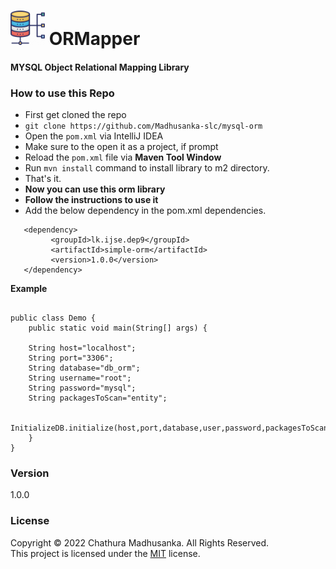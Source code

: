 # <img src="src/main/resources/db.png"  width="55"/>  ORMapper
#### MYSQL Object Relational Mapping Library 

### How to use this Repo
* First get cloned the repo 
* ```git clone https://github.com/Madhusanka-slc/mysql-orm```
* Open the `pom.xml` via IntelliJ IDEA
* Make sure to the open it as a project, if prompt
* Reload the `pom.xml` file via **Maven Tool Window**
* Run `mvn install` command to install library to m2 directory.
* That's it.
* **Now you can use this orm library**
* **Follow the instructions to use it**
* Add the below dependency in the pom.xml dependencies.

~~~
   <dependency>
         <groupId>lk.ijse.dep9</groupId>
         <artifactId>simple-orm</artifactId>
         <version>1.0.0</version>
   </dependency>
~~~
**Example**
~~~

public class Demo {
    public static void main(String[] args) {
    
    String host="localhost";
    String port="3306";
    String database="db_orm";
    String username="root";
    String password="mysql";
    String packagesToScan="entity";
    
        InitializeDB.initialize(host,port,database,user,password,packagesToScan);
    }
}
~~~
### Version
1.0.0

### License
Copyright © 2022 Chathura Madhusanka. All Rights Reserved. <br>
This project is licensed under the [MIT](LICENSE.txt) license.